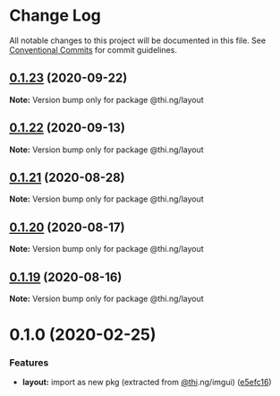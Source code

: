 # Change Log

All notable changes to this project will be documented in this file.
See [Conventional Commits](https://conventionalcommits.org) for commit guidelines.

## [0.1.23](https://github.com/thi-ng/umbrella/compare/@thi.ng/layout@0.1.22...@thi.ng/layout@0.1.23) (2020-09-22)

**Note:** Version bump only for package @thi.ng/layout





## [0.1.22](https://github.com/thi-ng/umbrella/compare/@thi.ng/layout@0.1.21...@thi.ng/layout@0.1.22) (2020-09-13)

**Note:** Version bump only for package @thi.ng/layout





## [0.1.21](https://github.com/thi-ng/umbrella/compare/@thi.ng/layout@0.1.20...@thi.ng/layout@0.1.21) (2020-08-28)

**Note:** Version bump only for package @thi.ng/layout





## [0.1.20](https://github.com/thi-ng/umbrella/compare/@thi.ng/layout@0.1.19...@thi.ng/layout@0.1.20) (2020-08-17)

**Note:** Version bump only for package @thi.ng/layout





## [0.1.19](https://github.com/thi-ng/umbrella/compare/@thi.ng/layout@0.1.18...@thi.ng/layout@0.1.19) (2020-08-16)

**Note:** Version bump only for package @thi.ng/layout





# 0.1.0 (2020-02-25)


### Features

* **layout:** import as new pkg (extracted from [@thi](https://github.com/thi).ng/imgui) ([e5efc16](https://github.com/thi-ng/umbrella/commit/e5efc165253480aff8068e4cde31bba4aec018d1))
